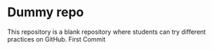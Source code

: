 # Dummy repo
This repository is a blank repository where students can try different practices on GitHub.
First Commit